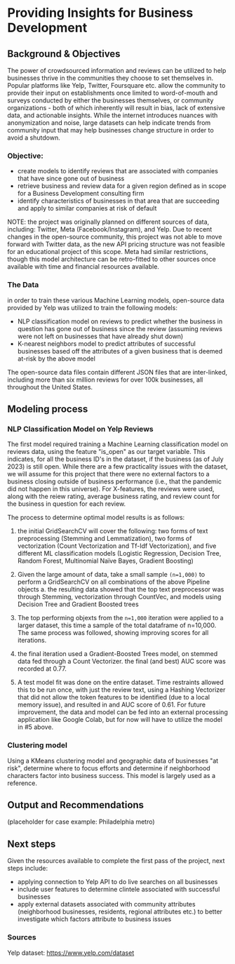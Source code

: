 # Providing Insights for Business Development
## Background & Objectives
The power of crowdsourced information and reviews can be utilized to help businesses thrive in the communities they choose to set themselves in. Popular platforms like Yelp, Twitter, Foursquare etc. allow the community to provide their input on establishments once limited to word-of-mouth and surveys conducted by either the businesses themselves, or community organizations - both of which inherently will result in bias, lack of extensive data, and actionable insights. While the internet introduces nuances with anonymization and noise, large datasets can help indicate trends from community input that may help businesses change structure in order to avoid a shutdown.

### Objective: 
*  create models to identify reviews that are associated with companies that have since gone out of business
*  retrieve business and review data for a given region defined as in scope for a Business Development consulting firm
*  identify characteristics of businesses in that area that are succeeding and apply to similar companies at risk of default

NOTE: the project was originally planned on different sources of data, including: Twitter, Meta (Facebook/Instagram), and Yelp. Due to recent changes in the open-source community, this project was not able to move forward with Twitter data, as the new API pricing structure was not feasible for an educational project of this scope. Meta had similar restrictions, though this model architecture can be retro-fitted to other sources once available with time and financial resources available.

### The Data
in order to train these various Machine Learning models, open-source data provided by Yelp was utilized to train the following models:
*  NLP classification model on reviews to predict whether the business in question has gone out of business since the review (assuming reviews were not left on businesses that have already shut down)
*  K-nearest neighbors model to predict attributes of successful businesses based off the attributes of a given business that is deemed at-risk by the above model

The open-source data files contain different JSON files that are inter-linked, including more than six million reviews for over 100k businesses, all throughout the United States. 

## Modeling process
### NLP Classification Model on Yelp Reviews
The first model required training a Machine Learning classification model on reviews data, using the feature "is_open" as our target variable. This indicates, for all the business ID's in the dataset, if the business (as of July 2023) is still open. While there are a few practicality issues with the dataset, we will assume for this project that there were no external factors to a business closing outside of business performance (i.e., that the pandemic did not happen in this universe). For X-features, the reviews were used, along with the reiew rating, average business rating, and review count for the business in question for each review.

The process to determine optimal model results is as follows:
1.  the initial GridSearchCV will cover the following: two forms of text preprocessing (Stemming and Lemmatization), two forms of vectorization (Count Vectorization and Tf-Idf Vectorization), and five different ML classification models (Logistic Regression, Decision Tree, Random Forest, Multinomial Naïve Bayes, Gradient Boosting)
2.  Given the large amount of data, take a small sample `(n=1,000)` to perform a GridSearchCV on all combinations of the above Pipeline objects
  a.  the resulting data showed that the top text preprocessor was through Stemming, vectorization through CountVec, and models using Decision Tree and Gradient Boosted trees
4.  The top performing objexts from the `n=1,000` iteration were applied to a larger dataset, this time a sample of the total dataframe of n=10,000. The same process was followed, showing improving scores for all iterations.
5.  the final iteration used a Gradient-Boosted Trees model, on stemmed data fed through a Count Vectorizer. the final (and best) AUC score was recorded at 0.77.

6.  A test model fit was done on the entire dataset. Time restraints allowed this to be run once, with just the review text, using a Hashing Vectorizer that did not allow the token features to be identified (due to a local memory issue), and resulted in and AUC score of 0.61. For future improvement, the data and model can be fed into an external processing application like Google Colab, but for now will have to utilize the model in #5 above.

### Clustering model 
Using a KMeans clustering model and geographic data of businesses "at risk", determine where to focus efforts and determine if neighborhood characters factor into business success. This model is largely used as a reference.

## Output and Recommendations
(placeholder for case example: Philadelphia metro)

## Next steps
Given the resources available to complete the first pass of the project, next steps include:
*  applying connection to Yelp API to do live searches on all businesses
*  include user features to determine clintele associated with successful businesses
*  apply external datasets associated with community attributes (neighborhood businesses, residents, regional attributes etc.) to better investigate which factors attribute to business issues

### Sources
Yelp dataset: https://www.yelp.com/dataset
